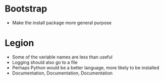# Bootstrap

- Make the install package more general purpose

# Legion

- Some of the variable names are less than useful
- Logging should also go to a file
- Perhaps Python would be a better language, more likely to be installed
- Documentation, Documentation, Documentation
